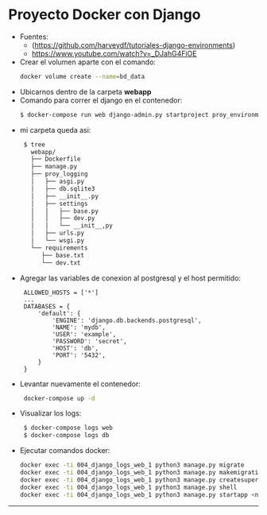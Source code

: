 # Proyecto Docker con Django
 - Fuentes:
    * (https://github.com/harveydf/tutoriales-django-environments)
    * https://www.youtube.com/watch?v=_DJahG4FiOE  
 - Crear el volumen aparte con el comando:
    ```sh
    docker volume create --name=bd_data
    ```
 - Ubicarnos dentro de la carpeta **webapp**
 - Comando para correr el django en el contenedor:
    ```sh    
    $ docker-compose run web django-admin.py startproject proy_environments .
    ```
 - mi carpeta queda asi:
   ```sh 
    $ tree
      webapp/
      ├── Dockerfile
      ├── manage.py
      ├── proy_logging
      │   ├── asgi.py
      │   ├── db.sqlite3
      │   ├── __init__.py
      │   ├── settings
      │   │   ├── base.py
      │   │   ├── dev.py
      │   │   └── __init__,py
      │   ├── urls.py
      │   └── wsgi.py
      └── requirements
         ├── base.txt
         └── dev.txt
    ```
 - Agregar las variables de conexion al postgresql y el host permitido:
   ```
    ALLOWED_HOSTS = ['*']
    ...
    DATABASES = {
        'default': {
            'ENGINE': 'django.db.backends.postgresql',
            'NAME': 'mydb',
            'USER': 'example',
            'PASSWORD': 'secret',
            'HOST': 'db',
            'PORT': '5432',
        }
    }
    ```
 - Levantar nuevamente el contenedor:
   ```sh
    docker-compose up -d
   ```
 - Visualizar los logs:
   ```sh
    $ docker-compose logs web
    $ docker-compose logs db
   ```
 - Ejecutar comandos docker:
   ```sh
   docker exec -ti 004_django_logs_web_1 python3 manage.py migrate
   docker exec -ti 004_django_logs_web_1 python3 manage.py makemigrations
   docker exec -ti 004_django_logs_web_1 python3 manage.py createsuperuser
   docker exec -ti 004_django_logs_web_1 python3 manage.py shell
   docker exec -ti 004_django_logs_web_1 python3 manage.py startapp <new_app>
   ```

---